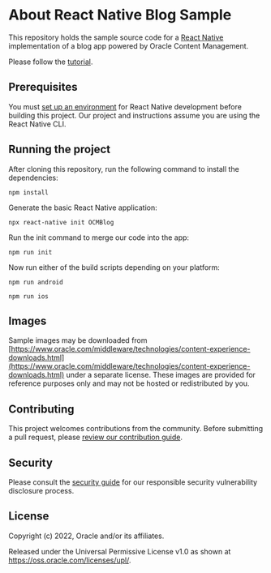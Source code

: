 # About React Native Blog Sample

This repository holds the sample source code for a
[React Native](https://reactnative.dev) implementation of a blog app powered
by Oracle Content Management.

Please follow the [tutorial](https://www.oracle.com/pls/topic/lookup?ctx=cloud&id=oce-reactnative-blog-sample).

## Prerequisites

You must [set up an environment](https://reactnative.dev/docs/environment-setup)
for React Native development before building this project.  Our project and
instructions assume you are using the React Native CLI.

## Running the project

After cloning this repository, run the following command to install the dependencies:

```shell
npm install
```

Generate the basic React Native application:

```shell
npx react-native init OCMBlog
```

Run the init command to merge our code into the app:

```shell
npm run init
```

Now run either of the build scripts depending on your platform:

```shell
npm run android
```

```shell
npm run ios
```

## Images

Sample images may be downloaded from
[https://www.oracle.com/middleware/technologies/content-experience-downloads.html](https://www.oracle.com/middleware/technologies/content-experience-downloads.html)
under a separate license. These images are provided for reference purposes only and
may not be hosted or redistributed by you.

## Contributing

This project welcomes contributions from the community. Before submitting a pull
request, please [review our contribution guide](./CONTRIBUTING.md).

## Security

Please consult the [security guide](./SECURITY.md) for our responsible security
vulnerability disclosure process.

## License

Copyright (c) 2022, Oracle and/or its affiliates.

Released under the Universal Permissive License v1.0 as shown at
<https://oss.oracle.com/licenses/upl/>.
